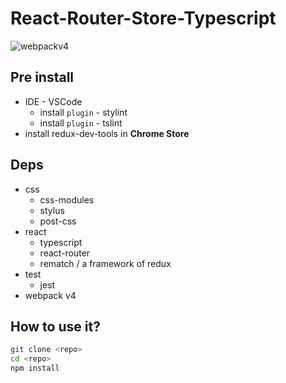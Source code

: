 # React-Router-Store-Typescript
![webpackv4](https://img.shields.io/badge/webpack-V4-blue.svg?longCache=true&style=for-the-badge)

## Pre install

* IDE - VSCode
  * install `plugin` - stylint
  * install `plugin` - tslint
* install redux-dev-tools in **Chrome Store**

## Deps

* css
  * css-modules
  * stylus
  * post-css
* react
  * typescript
  * react-router
  * rematch / a framework of redux
* test
  * jest
* webpack v4

## How to use it?

```bash
git clone <repo>
cd <repo>
npm install
```

